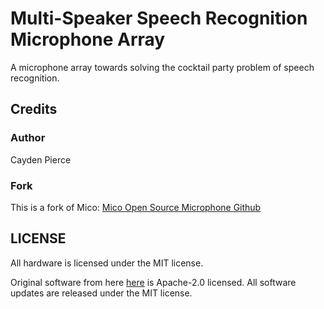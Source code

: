 # Multi-Speaker Speech Recognition Microphone Array

A microphone array towards solving the cocktail party problem of speech recognition.

## Credits

### Author 
Cayden Pierce

### Fork

This is a fork of Mico: [Mico Open Source Microphone Github](https://github.com/mkvenkit/mico/tree/a705eb1269ee7a15bf37e8de5c33e1a343daf181)

## LICENSE

All hardware is licensed under the MIT license.

Original software from here [here](https://github.com/ArmDeveloperEcosystem/microphone-library-for-pico/tree/a837f633a6ad2bac268349df35d57e46e551f416) is Apache-2.0 licensed. All software updates are released under the MIT license.
